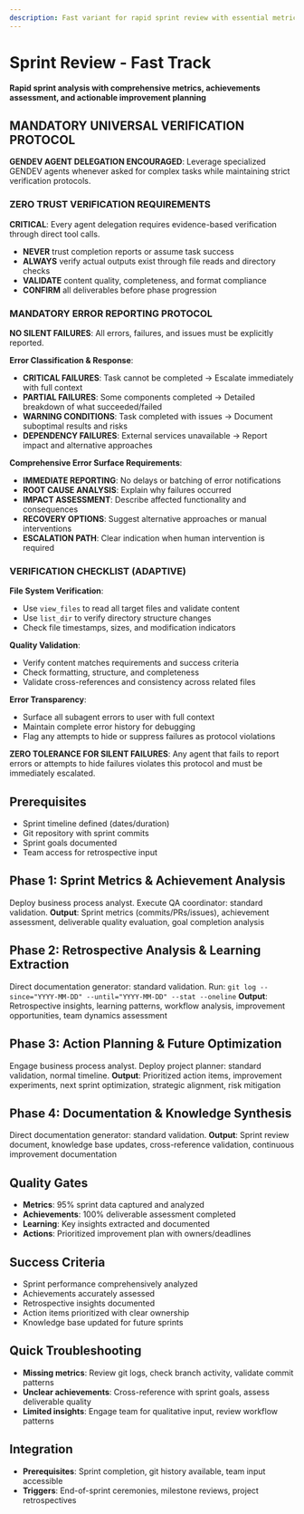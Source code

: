 ```yaml
---
description: Fast variant for rapid sprint review with essential metrics analysis and retrospective insights
---
```


# Sprint Review - Fast Track

**Rapid sprint analysis with comprehensive metrics, achievements assessment, and actionable improvement planning**

## MANDATORY UNIVERSAL VERIFICATION PROTOCOL

**GENDEV AGENT DELEGATION ENCOURAGED**: Leverage specialized GENDEV agents whenever asked for complex tasks while maintaining strict verification protocols.

### ZERO TRUST VERIFICATION REQUIREMENTS
**CRITICAL**: Every agent delegation requires evidence-based verification through direct tool calls.
- **NEVER** trust completion reports or assume task success
- **ALWAYS** verify actual outputs exist through file reads and directory checks
- **VALIDATE** content quality, completeness, and format compliance
- **CONFIRM** all deliverables before phase progression

### MANDATORY ERROR REPORTING PROTOCOL
**NO SILENT FAILURES**: All errors, failures, and issues must be explicitly reported.

**Error Classification & Response**:
- **CRITICAL FAILURES**: Task cannot be completed → Escalate immediately with full context
- **PARTIAL FAILURES**: Some components completed → Detailed breakdown of what succeeded/failed
- **WARNING CONDITIONS**: Task completed with issues → Document suboptimal results and risks
- **DEPENDENCY FAILURES**: External services unavailable → Report impact and alternative approaches

**Comprehensive Error Surface Requirements**:
- **IMMEDIATE REPORTING**: No delays or batching of error notifications
- **ROOT CAUSE ANALYSIS**: Explain why failures occurred
- **IMPACT ASSESSMENT**: Describe affected functionality and consequences
- **RECOVERY OPTIONS**: Suggest alternative approaches or manual interventions
- **ESCALATION PATH**: Clear indication when human intervention is required

### VERIFICATION CHECKLIST (ADAPTIVE)
**File System Verification**:
- Use `view_files` to read all target files and validate content
- Use `list_dir` to verify directory structure changes
- Check file timestamps, sizes, and modification indicators

**Quality Validation**:
- Verify content matches requirements and success criteria
- Check formatting, structure, and completeness
- Validate cross-references and consistency across related files

**Error Transparency**:
- Surface all subagent errors to user with full context
- Maintain complete error history for debugging
- Flag any attempts to hide or suppress failures as protocol violations

**ZERO TOLERANCE FOR SILENT FAILURES**: Any agent that fails to report errors or attempts to hide failures violates this protocol and must be immediately escalated.

## Prerequisites

- Sprint timeline defined (dates/duration)
- Git repository with sprint commits
- Sprint goals documented
- Team access for retrospective input

## Phase 1: Sprint Metrics & Achievement Analysis

Deploy business process analyst.
Execute QA coordinator: standard validation.
**Output**: Sprint metrics (commits/PRs/issues), achievement assessment, deliverable quality evaluation, goal completion analysis

## Phase 2: Retrospective Analysis & Learning Extraction

Direct documentation generator: standard validation.
Run: `git log --since="YYYY-MM-DD" --until="YYYY-MM-DD" --stat --oneline`
**Output**: Retrospective insights, learning patterns, workflow analysis, improvement opportunities, team dynamics assessment

## Phase 3: Action Planning & Future Optimization

Engage business process analyst.
Deploy project planner: standard validation, normal timeline.
**Output**: Prioritized action items, improvement experiments, next sprint optimization, strategic alignment, risk mitigation

## Phase 4: Documentation & Knowledge Synthesis

Direct documentation generator: standard validation.
**Output**: Sprint review document, knowledge base updates, cross-reference validation, continuous improvement documentation

## Quality Gates

- **Metrics**: 95% sprint data captured and analyzed
- **Achievements**: 100% deliverable assessment completed
- **Learning**: Key insights extracted and documented
- **Actions**: Prioritized improvement plan with owners/deadlines

## Success Criteria

- Sprint performance comprehensively analyzed
- Achievements accurately assessed
- Retrospective insights documented
- Action items prioritized with clear ownership
- Knowledge base updated for future sprints

## Quick Troubleshooting

- **Missing metrics**: Review git logs, check branch activity, validate commit patterns
- **Unclear achievements**: Cross-reference with sprint goals, assess deliverable quality
- **Limited insights**: Engage team for qualitative input, review workflow patterns

## Integration

- **Prerequisites**: Sprint completion, git history available, team input accessible
- **Triggers**: End-of-sprint ceremonies, milestone reviews, project retrospectives
